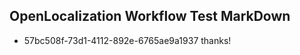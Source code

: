 ## OpenLocalization Workflow Test MarkDown
* 57bc508f-73d1-4112-892e-6765ae9a1937 thanks!

<!--HONumber=Aug16_HO3-->


